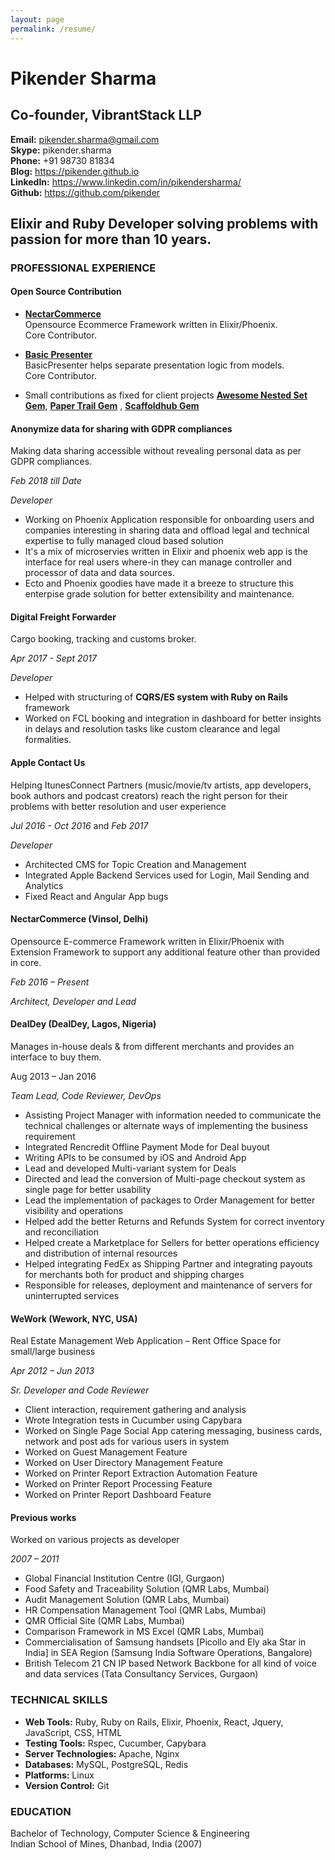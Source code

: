 ```yaml
---
layout: page
permalink: /resume/
---
```


# Pikender Sharma

## Co-founder, VibrantStack LLP  
**Email:** <pikender.sharma@gmail.com>  
**Skype:** pikender.sharma  
**Phone:** +91 98730 81834  
**Blog:** <https://pikender.github.io>  
**LinkedIn:** <https://www.linkedin.com/in/pikendersharma/>  
**Github:** <https://github.com/pikender>  

## Elixir and Ruby Developer solving problems with passion for more than 10 years.

### PROFESSIONAL EXPERIENCE

#### Open Source Contribution

- [**NectarCommerce**](https://github.com/vinsol/nectarcommerce)  
  Opensource Ecommerce Framework written in Elixir/Phoenix.  
  Core Contributor.

- [**Basic Presenter**](https://github.com/vinsol/basic_presenter)  
  BasicPresenter helps separate presentation logic from models.  
  Core Contributor.

- Small contributions as fixed for client projects [**Awesome Nested Set
Gem**](https://github.com/collectiveidea/awesome_nested_set/commit/45285d7ca4b3900745756d2037ded2f9c674a373),
[**Paper Trail
Gem**](https://github.com/airblade/paper_trail/commit/4bb7306ccfa845399ef53a676935982453d51617)
, [**Scaffoldhub Gem**](https://github.com/pikender/UploadExcel)  

#### Anonymize data for sharing with GDPR compliances

Making data sharing accessible without revealing personal data as per
GDPR compliances.

*Feb 2018 till Date*

*Developer*

- Working on Phoenix Application responsible for onboarding users and
companies interesting in sharing data and offload legal and technical
expertise to fully managed cloud based solution
- It's a mix of microservies written in Elixir and phoenix web app is
the interface for real users where-in they can manage controller and
processor of data and data sources.
- Ecto and Phoenix goodies have made it a breeze to structure this
enterpise grade solution for better extensibility and maintenance.

#### Digital Freight Forwarder

Cargo booking, tracking and customs broker.

*Apr 2017 - Sept 2017*

*Developer*

- Helped with structuring of **CQRS/ES system with Ruby on Rails** framework
- Worked on FCL booking and integration in dashboard for better insights
in delays and resolution tasks like custom clearance and legal
formalities.

#### Apple Contact Us

Helping ItunesConnect Partners (music/movie/tv artists, app developers, book authors and podcast creators) reach the right person for their problems with better resolution and user experience

*Jul 2016 - Oct 2016* and *Feb 2017*

*Developer*

- Architected CMS for Topic Creation and Management
- Integrated Apple Backend Services used for Login, Mail Sending and Analytics
- Fixed React and Angular App bugs

#### NectarCommerce (Vinsol, Delhi)

Opensource E-commerce Framework written in Elixir/Phoenix with Extension Framework to support any additional feature other than provided in core.

*Feb 2016 – Present*

*Architect, Developer and Lead*

#### DealDey (DealDey, Lagos, Nigeria)

Manages in-house deals & from different merchants and provides an interface to buy them.

Aug 2013 – Jan 2016

*Team Lead, Code Reviewer, DevOps*

- Assisting Project Manager with information needed to communicate the technical challenges or alternate ways of implementing the business requirement
- Integrated Rencredit Offline Payment Mode for Deal buyout
- Writing APIs to be consumed by iOS and Android App
- Lead and developed Multi-variant system for Deals
- Directed and lead the conversion of Multi-page checkout system as single page for better usability
- Lead the implementation of packages to Order Management for better visibility and operations
- Helped add the better Returns and Refunds System for correct inventory and reconciliation
- Helped create a Marketplace for Sellers for better operations efficiency and distribution of internal resources
- Helped integrating FedEx as Shipping Partner and integrating payouts for merchants both for product and shipping charges
- Responsible for releases, deployment and maintenance of servers for uninterrupted services

#### WeWork (Wework, NYC, USA)

Real Estate Management Web Application – Rent Office Space for small/large business

*Apr 2012 – Jun 2013*

*Sr. Developer and Code Reviewer*

- Client interaction, requirement gathering and analysis
- Wrote Integration tests in Cucumber using Capybara
- Worked on Single Page Social App catering messaging, business cards, network and post ads for various users in system
- Worked on Guest Management Feature
- Worked on User Directory Management Feature
- Worked on Printer Report Extraction Automation Feature
- Worked on Printer Report Processing Feature
- Worked on Printer Report Dashboard Feature

#### Previous works

Worked on various projects as developer

*2007 – 2011*

- Global Financial Institution Centre (IGI, Gurgaon)
- Food Safety and Traceability Solution (QMR Labs, Mumbai)
- Audit Management Solution (QMR Labs, Mumbai)
- HR Compensation Management Tool (QMR Labs, Mumbai)
- QMR Official Site (QMR Labs, Mumbai)
- Comparison Framework in MS Excel (QMR Labs, Mumbai)
- Commercialisation of Samsung handsets [Picollo and Ely aka Star in India] in SEA Region (Samsung India Software Operations, Bangalore)
- British Telecom 21 CN IP based Network Backbone for all kind of voice and data services (Tata Consultancy Services, Gurgaon)

### TECHNICAL SKILLS

- **Web Tools:** Ruby, Ruby on Rails, Elixir, Phoenix, React, Jquery, JavaScript, CSS, HTML
- **Testing Tools:** Rspec, Cucumber, Capybara
- **Server Technologies:** Apache, Nginx
- **Databases:** MySQL, PostgreSQL, Redis
- **Platforms:** Linux
- **Version Control:** Git

### EDUCATION

Bachelor of Technology, Computer Science & Engineering  
Indian School of Mines, Dhanbad, India (2007)

